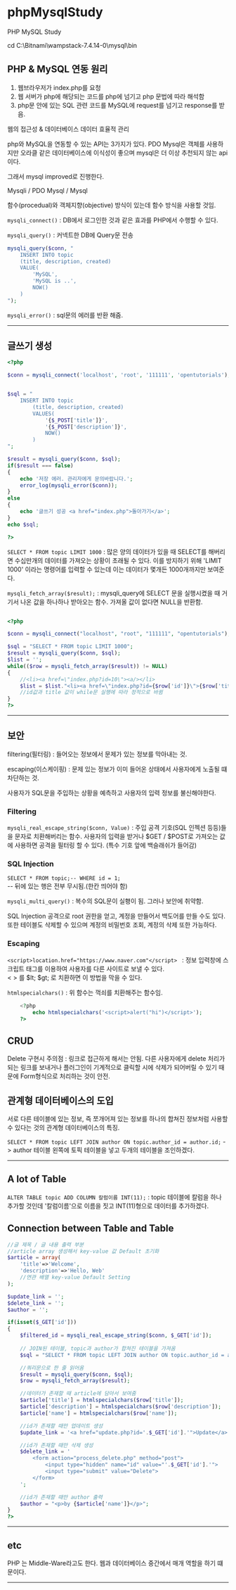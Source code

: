 # phpMysqlStudy
PHP MySQL Study

cd C:\Bitnami\wampstack-7.4.14-0\mysql\bin

## PHP & MySQL 연동 원리

1. 웹브라우저가 index.php를 요청
2. 웹 서버가 php에 해당되는 코드를 php에 넘기고 php 문법에 따라 해석함
3. php문 안에 있는 SQL 관련 코드를 MySQL에 request를 넘기고 response를 받음.

웹의 접근성 & 데이터베이스 데이터 효율적 관리

php와 MySQL을 연동할 수 있는 API는 3가지가 있다.
PDO Mysql은 객체를 사용하지만 오라클 같은 데이터베이스에 이식성이 좋으며
mysql은 더 이상 추천되지 않는 api이다. 

그래서 mysql improved로 진행한다.

Mysqli / PDO Mysql / Mysql

함수(procedual)와 객체지향(objective) 방식이 있는데 함수 방식을 사용할 것임.

`mysqli_connect()` : DB에서 로그인한 것과 같은 효과를 PHP에서 수행할 수 있다.

`mysqli_query()` : 커넥트한 DB에 Query문 전송

``` php
mysqli_query($conn, "
    INSERT INTO topic
    (title, description, created)
    VALUE(
        'MySQL',
        'MySQL is ..',
        NOW()
    )
");
```

`mysqli_error()` : sql문의 에러를 반환 해줌.

---

## 글쓰기 생성
``` php
<?php

$conn = mysqli_connect('localhost', 'root', '111111', 'opentutorials');


$sql = "
    INSERT INTO topic
        (title, description, created)
        VALUES(
            '{$_POST['title']}',
            '{$_POST['description']}',
            NOW()
        )
";

$result = mysqli_query($conn, $sql);
if($result === false)
{
    echo '저장 에러. 관리자에게 문의바랍니다.';
    error_log(mysqli_error($conn));
}
else
{
    echo '글쓰기 성공 <a href="index.php">돌아가기</a>';
}
echo $sql;

?>
```

`SELECT * FROM topic LIMIT 1000` : 많은 양의 데이터가 있을 때 SELECT를 해버리면 수십만개의 데이터를 가져오는 상황이 초래될 수 있다. 이를 방지하기 위해 'LIMIT 1000' 이라는 명령어를 입력할 수 있는데 이는 데이터가 몇개든 1000개까지만 보여준다.

`mysqli_fetch_array($result);` : mysqli_query에 SELECT 문을 실행시켰을 때 거기서 나온 값을 하나하나 받아오는 함수. 가져올 값이 없다면 NULL을 반환함.

``` php

<?php

$conn = mysqli_connect("localhost", "root", "111111", "opentutorials");

$sql = "SELECT * FROM topic LIMIT 1000";
$result = mysqli_query($conn, $sql);
$list = '';
while(($row = mysqli_fetch_array($result)) != NULL)
{
    //<li><a href=\"index.php?id=10\"><a/></li>
    $list = $list."<li><a href=\"index.php?id={$row['id']}\">{$row['title']}</a></li>";
    //id값과 title 값이 while문 실행에 따라 정적으로 바뀜
}
?>

```

---

## 보안

filtering(필터링) : 들어오는 정보에서 문제가 있는 정보를 막아내는 것.

escaping(이스케이핑) : 문제 있는 정보가 이미 들어온 상태에서 사용자에게 노출될 떄 차단하는 것.

사용자가 SQL문을 주입하는 상황을 예측하고 사용자의 입력 정보를 불신해야한다.

### Filtering

 `mysqli_real_escape_string($conn, Value)` : 주입 공격 기호(SQL 인젝션 등등)들을 문자로 치환해버리는 함수. 사용자의 입력을 받거나 $GET / $POST로 가져오는 값에 사용하면 공격을 필터링 할 수 있다. (특수 기호 앞에 백슬래쉬가 들어감)

### SQL Injection

`SELECT * FROM topic;-- WHERE id = 1;`  
-- 뒤에 있는 행은 전부 무시됨.(한칸 띄어야 함)

`mysqli_multi_query()` : 복수의 SQL문이 실횅이 됨. 그러나 보안에 취약함.

SQL Injection 공격으로 root 권한을 얻고, 계정을 만들어서 백도어를 만들 수도 있다. 또한 테이블도 삭제할 수 있으며 계정의 비밀번호 조회, 계정의 삭제 또한 가능하다.

### Escaping

`<script>location.href="https://www.naver.com"</script> ` : 정보 입력창에 스크립트 태그를 이용하여 사용자를 다른 사이트로 보낼 수 있다.  
< > 를 $lt; $gt; 로 치환하면 이 방법을 막을 수 있다.

`htmlspecialchars()` : 위 함수는 꺽쇠를 치환해주는 함수임.

``` php
    <?php
        echo htmlspecialchars('<script>alert("hi")</script>');
    ?>
```

## CRUD

Delete 구현시 주의점 : 링크로 접근하게 해서는 안됨. 다른 사용자에게 delete 처리가 되는 링크를 보내거나 플러그인이 기계적으로 클릭할 시에 삭제가 되어버릴 수 있기 때문에 Form형식으로 처리하는 것이 안전.

## 관계형 데이터베이스의 도입

서로 다른 테이블에 있는 정보, 즉 쪼개어져 있는 정보를 하나의 합쳐진 정보처럼 사용할 수 있다는 것의 관계형 데이터베이스의 특징.

`SELECT * FROM topic LEFT JOIN author ON topic.author_id = author.id;`
-> author 테이블 왼쪽에 토픽 테이블을 넣고 두개의 테이블을 조인하겠다.

---

## A lot of Table

`ALTER TABLE topic ADD COLUMN 칼럼이름 INT(11);` : topic 테이블에 칼럼을 하나 추가할 것인데 '칼럼이름'으로 이름을 짓고 INT(11)형으로 데이터를 추가하겠다.

## Connection between Table and Table

``` php
//글 제목 / 글 내용 출력 부분
//article array 생성해서 key-value 값 Default 초기화
$article = array(
    'title'=>'Welcome',
    'description'=>'Hello, Web'
    //연관 배열 key-value Default Setting
);

$update_link = '';
$delete_link = '';
$author = '';

if(isset($_GET['id']))
{
    $filtered_id = mysqli_real_escape_string($conn, $_GET['id']);
    
    // JOIN된 테이블, topic과 author가 합쳐진 테이블을 가져옴
    $sql = "SELECT * FROM topic LEFT JOIN author ON topic.author_id = author.id WHERE topic.id={$filtered_id} LIMIT 1000";

    //쿼리문으로 한 줄 읽어옴
    $result = mysqli_query($conn, $sql);
    $row = mysqli_fetch_array($result);

    //데이터가 존재할 때 article에 담아서 보여줌
    $article['title'] = htmlspecialchars($row['title']);
    $article['description'] = htmlspecialchars($row['description']);
    $article['name'] = htmlspecialchars($row['name']);

    //id가 존재할 때만 업데이트 생성
    $update_link = '<a href="update.php?id='.$_GET['id'].'">Update</a>';

    //id가 존재할 때만 삭제 생성
    $delete_link = '
        <form action="process_delete.php" method="post">
            <input type="hidden" name="id" value="'.$_GET['id'].'">
            <input type="submit" value="Delete">
        </form>
    ';

    //id가 존재할 때만 author 출력
    $author = "<p>by {$article['name']}</p>";
}
?>
```


---

## etc

PHP 는  Middle-Ware라고도 한다. 웹과 데이터베이스 중간에서 매개 역할을 하기 떄문이다.

---
